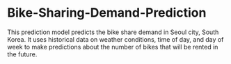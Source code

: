 # Bike-Sharing-Demand-Prediction

This prediction model predicts the bike share demand in Seoul city, South Korea. It uses historical data on weather conditions, time of day, and day of week to make predictions about the number of bikes that will be rented in the future.
